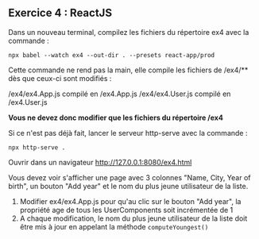 ## Exercice 4 : ReactJS

Dans un nouveau terminal, compilez les fichiers du répertoire ex4 avec la commande : 

```
npx babel --watch ex4 --out-dir . --presets react-app/prod
```

Cette commande ne rend pas la main, elle compile les fichiers de /ex4/** dès que ceux-ci sont modifiés : 

/ex4/ex4.App.js     compilé en     /ex4.App.js
/ex4/ex4.User.js    compilé en     /ex4.User.js

**Vous ne devez donc modifier que les fichiers du répertoire /ex4**

Si ce n'est pas déjà fait, lancer le serveur http-serve avec la commande :

```
npx http-serve .
```

Ouvrir dans un navigateur http://127.0.0.1:8080/ex4.html

Vous devez voir s'afficher une page avec 3 colonnes "Name, City, Year of birth", un bouton "Add year" et le nom du plus jeune utilisateur de la liste.

1. Modifier ex4/ex4.App.js pour qu'au clic sur le bouton "Add year", la propriété age de tous les UserComponents soit incrémentée de 1
2. A chaque modification, le nom du plus jeune utilisateur de la liste doit être mis à jour en appelant la méthode `computeYoungest()`



